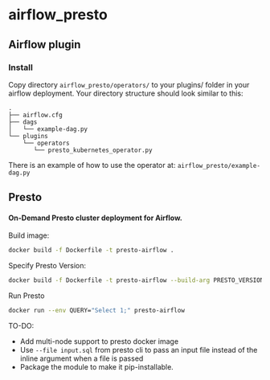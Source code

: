 # airflow_presto

## Airflow plugin

### Install
Copy directory `airflow_presto/operators/` to your plugins/ folder in your airflow deployment.
Your directory structure should look similar to this:

```
.
├── airflow.cfg
├── dags
│   └── example-dag.py
└── plugins
    └── operators
       └── presto_kubernetes_operator.py

```

There is an example of how to use the operator at:
`airflow_presto/example-dag.py`

## Presto
#### On-Demand Presto cluster deployment for Airflow.


Build image: 
```bash
docker build -f Dockerfile -t presto-airflow .
```

Specify Presto Version:

```bash
docker build -f Dockerfile -t presto-airflow --build-arg PRESTO_VERSION={version} .
```

Run Presto
```bash
docker run --env QUERY="Select 1;" presto-airflow
```



TO-DO:

* Add multi-node support to presto docker image
* Use `--file input.sql` from presto cli to pass an input file instead of the inline argument when a file is passed
* Package the module to make it pip-installable.
